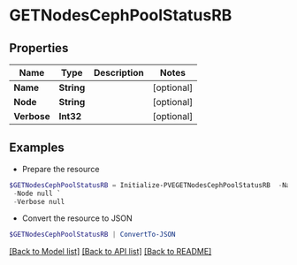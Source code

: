 # GETNodesCephPoolStatusRB
## Properties

Name | Type | Description | Notes
------------ | ------------- | ------------- | -------------
**Name** | **String** |  | [optional] 
**Node** | **String** |  | [optional] 
**Verbose** | **Int32** |  | [optional] 

## Examples

- Prepare the resource
```powershell
$GETNodesCephPoolStatusRB = Initialize-PVEGETNodesCephPoolStatusRB  -Name null `
 -Node null `
 -Verbose null
```

- Convert the resource to JSON
```powershell
$GETNodesCephPoolStatusRB | ConvertTo-JSON
```

[[Back to Model list]](../README.md#documentation-for-models) [[Back to API list]](../README.md#documentation-for-api-endpoints) [[Back to README]](../README.md)

